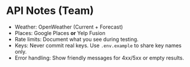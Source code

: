 # API Notes (Team)

- Weather: OpenWeather (Current + Forecast)
- Places: Google Places **or** Yelp Fusion
- Rate limits: Document what you see during testing.
- Keys: Never commit real keys. Use `.env.example` to share key names only.
- Error handling: Show friendly messages for 4xx/5xx or empty results.